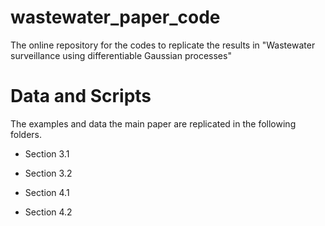 # wastewater_paper_code
The online repository for the codes to replicate the results in "Wastewater surveillance using differentiable Gaussian processes"

# Data and Scripts
The examples and data the main paper are replicated in the following folders.

- Section 3.1

- Section 3.2

- Section 4.1

- Section 4.2
